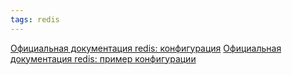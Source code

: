 ```yaml
---
tags: redis
---
```



[Официальная документация redis: конфигурация](https://redis.io/docs/management/config/)
[Официальная документация redis: пример конфигурации](https://redis.io/docs/management/config-file/)

